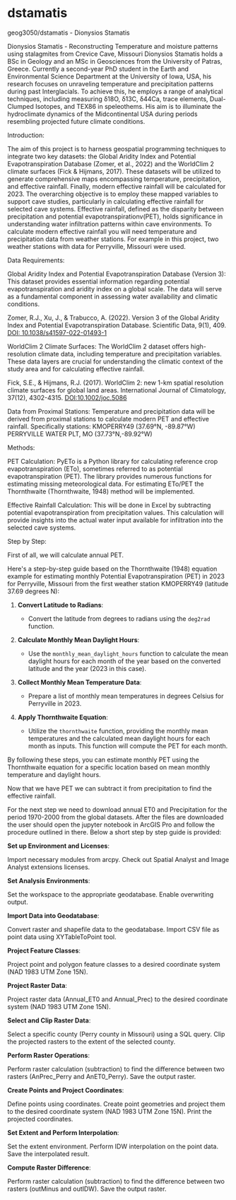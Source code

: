 # dstamatis
geog3050/dstamatis - Dionysios Stamatis

Dionysios Stamatis - Reconstructing Temperature and moisture patterns using stalagmites from Crevice Cave, Missouri
Dionysios Stamatis holds a BSc in Geology and an MSc in Geosciences from the University of Patras, Greece. Currently a second-year PhD student in the Earth and Environmental Science Department at the University of Iowa, USA, his research focuses on unraveling temperature and precipitation patterns during past Interglacials. To achieve this, he employs a range of analytical techniques, including measuring δ18O, δ13C, δ44Ca, trace elements, Dual-Clumped Isotopes, and TEX86 in speleothems. His aim is to illuminate the hydroclimate dynamics of the Midcontinental USA during periods resembling projected future climate conditions.



Introduction:

The aim of this project is to harness geospatial programming techniques to integrate two key datasets: the Global Aridity Index and Potential Evapotranspiration Database (Zomer, et al., 2022) and the WorldClim 2 climate surfaces (Fick & Hijmans, 2017). These datasets will be utilized to generate comprehensive maps encompassing temperature, precipitation, and effective rainfall. Finally, modern effective rainfall will be calculated for 2023. The overarching objective is to employ these mapped variables to support cave studies, particularly in calculating effective rainfall for selected cave systems. Effective rainfall, defined as the disparity between precipitation and potential evapotranspirationv(PET), holds significance in understanding water infiltration patterns within cave environments. To calculate modern effective rainfall you will need temperature and precipitation data from weather stations. For example in this project, two weather stations with data for Perryville, Missouri were used. 

Data Requirements:

Global Aridity Index and Potential Evapotranspiration Database (Version 3): This dataset provides essential information regarding potential evapotranspiration and aridity index on a global scale. The data will serve as a fundamental component in assessing water availability and climatic conditions.

Zomer, R.J., Xu, J., & Trabucco, A. (2022). Version 3 of the Global Aridity Index and Potential Evapotranspiration Database. Scientific Data, 9(1), 409. [DOI: 10.1038/s41597-022-01493-1](https://doi.org/10.1038/s41597-022-01493-1)

WorldClim 2 Climate Surfaces: The WorldClim 2 dataset offers high-resolution climate data, including temperature and precipitation variables. These data layers are crucial for understanding the climatic context of the study area and for calculating effective rainfall.

Fick, S.E., & Hijmans, R.J. (2017). WorldClim 2: new 1-km spatial resolution climate surfaces for global land areas. International Journal of Climatology, 37(12), 4302-4315. [DOI:10.1002/joc.5086](https://doi.org/10.1002/joc.5086)

Data from Proximal Stations: Temperature and precipitation data will be derived from proximal stations to calculate modern PET and effective rainfall. Specifically stations:
KMOPERRY49 (37.69°N,	-89.87°W)
PERRYVILLE WATER PLT, MO (37.73°N,-89.92°W)

Methods:

PET Calculation: PyETo is a Python library for calculating reference crop evapotranspiration (ETo), sometimes referred to as potential evapotranspiration (PET). The library provides numerous functions for estimating missing meteorological data. For estimating ETo/PET the Thornthwaite (Thornthwaite, 1948) method will be implemented.

Effective Rainfall Calculation: This will be done in Excel by subtracting potential evapotranspiration from precipitation values. This calculation will provide insights into the actual water input available for infiltration into the selected cave systems.


Step by Step:

First of all, we will calculate annual PET.

Here's a step-by-step guide based on the Thornthwaite (1948) equation example for estimating monthly Potential Evapotranspiration (PET) in 2023 for Perryville, Missouri from the first weather station KMOPERRY49 (latitude 37.69 degrees N):

1. **Convert Latitude to Radians**:
   - Convert the latitude from degrees to radians using the `deg2rad` function.

2. **Calculate Monthly Mean Daylight Hours**:
   - Use the `monthly_mean_daylight_hours` function to calculate the mean daylight hours for each month of the year based on the converted latitude and the year (2023 in this case).

3. **Collect Monthly Mean Temperature Data**:
   - Prepare a list of monthly mean temperatures in degrees Celsius for Perryville in 2023.

4. **Apply Thornthwaite Equation**:
   - Utilize the `thornthwaite` function, providing the monthly mean temperatures and the calculated mean daylight hours for each month as inputs. This function will compute the PET for each month.

By following these steps, you can estimate monthly PET using the Thornthwaite equation for a specific location based on mean monthly temperature and daylight hours. 

Now that we have PET we can subtract it from precipitation to find the effective rainfall.

For the next step we need to download annual ET0 and Precipitation for the period 1970-2000 from the global datasets. After the files are downloaded the user should open the jupyter notebook in ArcGIS Pro and follow the procedure outlined in there. Below a short step by step guide is provided:

**Set up Environment and Licenses**:

Import necessary modules from arcpy.
Check out Spatial Analyst and Image Analyst extensions licenses.

**Set Analysis Environments**:

Set the workspace to the appropriate geodatabase.
Enable overwriting output.

**Import Data into Geodatabase**:

Convert raster and shapefile data to the geodatabase.
Import CSV file as point data using XYTableToPoint tool.

**Project Feature Classes**:

Project point and polygon feature classes to a desired coordinate system (NAD 1983 UTM Zone 15N).

**Project Raster Data**:

Project raster data (Annual_ET0 and Annual_Prec) to the desired coordinate system (NAD 1983 UTM Zone 15N).

**Select and Clip Raster Data**:

Select a specific county (Perry county in Missouri) using a SQL query.
Clip the projected rasters to the extent of the selected county.

**Perform Raster Operations**:

Perform raster calculation (subtraction) to find the difference between two rasters (AnPrec_Perry and AnET0_Perry).
Save the output raster.

**Create Points and Project Coordinates**:

Define points using coordinates.
Create point geometries and project them to the desired coordinate system (NAD 1983 UTM Zone 15N).
Print the projected coordinates.

**Set Extent and Perform Interpolation**:

Set the extent environment.
Perform IDW interpolation on the point data.
Save the interpolated result.

**Compute Raster Difference**:

Perform raster calculation (subtraction) to find the difference between two rasters (outMinus and outIDW).
Save the output raster.
